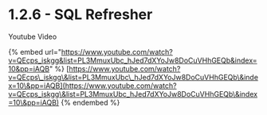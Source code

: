 # 1.2.6 - SQL Refresher

Youtube Video

{% embed url="https://www.youtube.com/watch?v=QEcps_iskgg&list=PL3MmuxUbc_hJed7dXYoJw8DoCuVHhGEQb&index=10&pp=iAQB" %}
[https://www.youtube.com/watch?v=QEcps\_iskgg\&list=PL3MmuxUbc\_hJed7dXYoJw8DoCuVHhGEQb\&index=10\&pp=iAQB](https://www.youtube.com/watch?v=QEcps_iskgg\&list=PL3MmuxUbc_hJed7dXYoJw8DoCuVHhGEQb\&index=10\&pp=iAQB)
{% endembed %}

